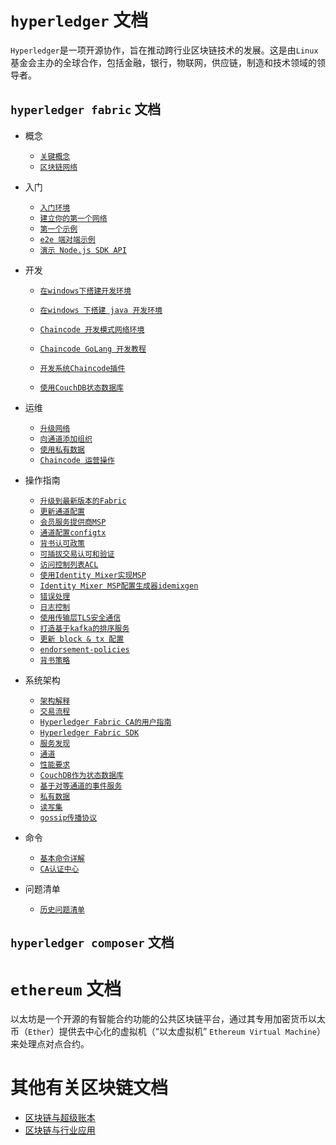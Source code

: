 # `hyperledger` 文档
`Hyperledger`是一项开源协作，旨在推动跨行业区块链技术的发展。这是由`Linux`基金会主办的全球合作，包括金融，银行，物联网，供应链，制造和技术领域的领导者。

## `hyperledger fabric` 文档
- 概念
    + [`关键概念`](./hyperledger/hyperledger%20fabric%20关键概念.md)
    + [`区块链网络`](./hyperledger/hyperledger%20fabric%20区块链网络.md) 

- 入门
    + [`入门环境`](./hyperledger/hyperledger%20fabric%20入门.md)
    + [`建立你的第一个网络`](./hyperledger/hyperledger%20fabric%20建立你的第一个网络.md)
    + [`第一个示例`](./hyperledger/hyperledger%20fabric%20第一个示例.md)
    + [`e2e 端对端示例`](./hyperledger/hyperledger%20fabric%20e2e%20端对端示例.md)
    + [`演示 Node.js SDK API`](./hyperledger/hyperledger%20fabric%20演示%20Node.js%20SDK%20API.md)

- 开发
    + [`在windows下搭建开发环境`](./hyperledger/在windows下搭建hyperledger%20fabric%20开发环境.md)
    + [`在windows 下搭建 java 开发环境`](./hyperledger/在windows%20下搭建hyperledger%20fabric%20java%20开发环境.md)
    + [`Chaincode 开发模式网络环境`](./hyperledger/hyperledger%20fabric%20Chaincode%20开发模式.md)
    + [`Chaincode GoLang 开发教程`](./hyperledger/hyperledger%20fabric%20Chaincode%20开发教程.md)
    
    + [`开发系统Chaincode插件`](./hyperledger/hyperledger%20fabric%20开发系统链码插件.md)
    + [`使用CouchDB状态数据库`](./hyperledger/hyperledger%20fabric%20中使用CouchDB.md)

- 运维
    + [`升级网络`](./hyperledger/hyperledger%20fabric%20升级网络组建.md)
    + [`向通道添加组织`](./hyperledger/hyperledger%20fabric%20向通道添加组织.md)
    + [`使用私有数据`](./hyperledger/hyperledger%20fabric%20中使用私有数据.md)
    + [`Chaincode 运营操作`](./hyperledger/hyperledger%20fabric%20Chaincode%20运营操作.md)

- 操作指南
    + [`升级到最新版本的Fabric`](./hyperledger/hyperledger%20fabric%20升级网络组建.md)
    + [`更新通道配置`](./hyperledger/hyperledger%20fabric%20更新通道配置.md)
    + [`会员服务提供商MSP`](./hyperledger/hyperledger%20fabric%20会员服务提供商.md)
    + [`通道配置configtx`](./hyperledger/hyperledger%20fabric%20configtx通道配置.md)
    + [`背书认可政策`](./hyperledger/hyperledger%20fabric%20背书认可策略.md)
    + [`可插拔交易认可和验证`](./hyperledger/hyperledger%20fabric%20可插拔交易认可和验证.md)
    + [`访问控制列表ACL`](./hyperledger/hyperledger%20fabric%20访问控制列表.md)
    + [`使用Identity Mixer实现MSP`](./hyperledger/hyperledger%20fabric%20使用Identity%20Mixer实现MSP.md)
    + [`Identity Mixer MSP配置生成器idemixgen`](./hyperledger/hyperledger%20fabric%20使用Identity%20Mixer%20MSP配置生成器idemixgen.md)
    + [`错误处理`](./hyperledger/hyperledger%20fabric%20错误处理.md)
    + [`日志控制`](./hyperledger/hyperledger%20fabric%20日志控制.md)
    + [`使用传输层TLS安全通信`](./hyperledger/hyperledger%20fabric%20安全通信.md)
    + [`打造基于kafka的排序服务`](./hyperledger/hyperledger%20fabric%20打造基于kafka的排序服务.md)
    + [`更新 block & tx 配置`](./hyperledger/hyperledger%20fabric%20更新%20block%20&%20tx%20配置.md)
    + [`endorsement-policies`](./hyperledger/hyperledger%20fabric%20endorsement-policies.md)
    + [`背书策略`](./hyperledger/hyperledger%20fabric%20背书策略.md)

- 系统架构
    + [`架构解释`](./hyperledger/hyperledger%20fabric%20架构解释.md)
    + [`交易流程`](./hyperledger/hyperledger%20fabric%20交易流程.md)
    + [`Hyperledger Fabric CA的用户指南`](./hyperledger/hyperledger%20fabric%20CA认证中心.md)
    + [`Hyperledger Fabric SDK`](https://hyperledger-fabric.readthedocs.io/en/latest/fabric-sdks.html)
    + [`服务发现`](./hyperledger/hyperledger%20fabric%20服务发现.md)
    + [`通道`](./hyperledger/hyperledger%20fabric%20通道.md)
    + [`性能要求`](./hyperledger/hyperledger%20fabric%20性能要求.md)
    + [`CouchDB作为状态数据库`](./hyperledger/hyperledger%20fabric%20CouchDB作为状态数据库.md)
    + [`基于对等通道的事件服务`](./hyperledger/hyperledger%20fabric%20基于对等通道的事件服务.md)
    + [`私有数据`](./hyperledger/hyperledger%20fabric%20私有数据.md)
    + [`读写集`](./hyperledger/hyperledger%20fabric%20读写集.md)
    + [`gossip传播协议`](./hyperledger/hyperledger%20fabric%20gossip数据传播协议.md)
    
- 命令
    + [`基本命令详解`](./hyperledger/hyperledger%20fabric%20基本命令详解.md)
    + [`CA认证中心`](./hyperledger/hyperledger%20fabric%20CA认证中心.md)

- 问题清单
    + [`历史问题清单`](./hyperledger/hyperledger%20fabric%20历史遗留问题清单.md)


## `hyperledger composer` 文档
    
    
# `ethereum` 文档
以太坊是一个开源的有智能合约功能的公共区块链平台，通过其专用加密货币以太币（`Ether`）提供去中心化的虚拟机（“以太虚拟机” `Ethereum Virtual Machine`）来处理点对点合约。


# 其他有关区块链文档

+ [区块链与超级账本](./区块链与超级账本.md)
+ [区块链与行业应用](./区块链与行业应用.md)